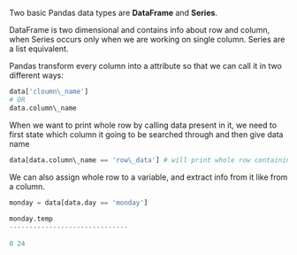 


  
Two basic Pandas data types are **DataFrame** and **Series**.   
  
DataFrame is two dimensional and contains info about row and column, when Series occurs only when we are working on single column. Series are a list equivalent.   
  
Pandas transform every column into a attribute so that we can call it in two different ways:  
  

```python
data['cloumn\_name']  
# OR  
data.column\_name
```
  
  
When we want to print whole row by calling data present in it, we need to first state which column it going to be searched through and then give data name  
  

```python
data[data.column\_name == 'row\_data'] # will print whole row containing 'row\_data'
```
  
  
We can also assign whole row to a variable, and extract info from it like from a column.  
  

```python
monday = data[data.day == 'monday']  
  
monday.temp  
------------------------------  
  
0 24
```
